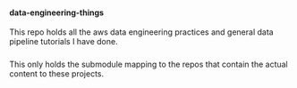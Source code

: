 #### data-engineering-things
This repo holds all the aws data engineering practices and general data pipeline tutorials I have done.
#####
This only holds the submodule mapping to the repos that contain the actual content to these projects. 
